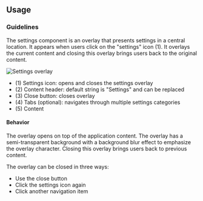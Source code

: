 ## Usage
### Guidelines

The settings component is an overlay that presents settings in a central location. It appears when users click on the "settings" icon (1). It overlays the current content and closing this overlay brings users back to the original content.

![Settings overlay](https://www.figma.com/design/wEptRgAezDU1z80Cn3eZ0o/iX-Pattern-Illustrations?type=design&node-id=1030-80408&mode=design&t=Ntzn8IlSOlPey8s5-11)

- (1) Settings icon: opens and closes the settings overlay
- (2) Content header: default string is "Settings" and can be replaced
- (3) Close button: closes overlay
- (4) Tabs (optional): navigates through multiple settings categories
- (5) Content

#### Behavior

The overlay opens on top of the application content. The overlay has a semi-transparent background with a background blur effect to emphasize the overlay character. Closing this overlay brings users back to previous content.

The overlay can be closed in three ways:

- Use the close button
- Click the settings icon again
- Click another navigation item
